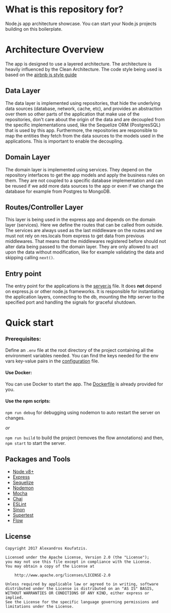 # What is this repository for?

Node.js app architecture showcase. You can start your Node.js projects building on this boilerplate.

# Architecture Overview

The app is designed to use a layered architecture. The architecture is heavily influenced by the Clean Architecture. The code style being used is based on the [airbnb js style guide](https://github.com/airbnb/javascript)

## Data Layer

The data layer is implemented using repositories, that hide the underlying data sources (database, network, cache, etc), and provides an abstraction over them so other parts of the application that make use of the repositories, don't care about the origin of the data and are decoupled from the specific implementations used, like the Sequelize ORM (PostgresSQL) that is used by this app.
Furthermore, the repositories are responsible to map the entities they fetch from the data sources to the models used in the applications. This is important to enable the decoupling.

## Domain Layer

The domain layer is implemented using services. They depend on the repository interfaces to get the app models and apply the business rules on them. They are not coupled to a specific database implementation and can be reused if we add more data sources to the app or even if we change the database for example from Postgres to MongoDB.

## Routes/Controller Layer

This layer is being used in the express app and depends on the domain layer (services). Here we define the routes that can be called from outside. The services are always used as the last middleware on the routes and we must not rely on res.locals from express to get data from previous middlewares. That means that the middlewares registered before should not alter data being passed to the domain layer. They are only allowed to act upon the data without modification, like for example validating the data and skipping calling `next()`.

## Entry point

The entry point for the applications is the [server.js](./src/server.js) file. It does __not__ depend on express.js or other node.js frameworks. It is responsible for instantiating the application layers, connecting to the db, mounting the http server to the specified port and handling the signals for graceful shutdown.

# Quick start

### Prerequisites:

Define an `.env` file at the root directory of the project containing all the environment variables needed. You can find the keys needed for the env vars key-value pairs in the [configuration](./src/configuration/index.js) file.

#### Use Docker:

You can use Docker to start the app. The [Dockerfile](./Dockerfile) is already provided for you.

#### Use the npm scripts:

`npm run debug` for debugging using nodemon to auto restart the server on changes.

*or*

`npm run build` to build the project (removes the flow annotations) and then,</br>
`npm start` to start the server.


## Packages and Tools

- [Node v8+](http://nodejs.org/)
- [Express](https://npmjs.com/package/express)
- [Sequelize](https://www.npmjs.com/package/sequelize)
- [Nodemon](https://github.com/remy/nodemon)
- [Mocha](https://www.npmjs.com/package/mocha)
- [Chai](https://www.npmjs.com/package/chai)
- [ESLint](https://www.npmjs.com/package/eslint)
- [Sinon](https://www.npmjs.com/package/sinon)
- [Supertest](https://github.com/visionmedia/supertest)
- [Flow](https://github.com/facebook/flow)

## License

```
Copyright 2017 Alexandros Koufatzis.

Licensed under the Apache License, Version 2.0 (the "License");
you may not use this file except in compliance with the License.
You may obtain a copy of the License at

    http://www.apache.org/licenses/LICENSE-2.0

Unless required by applicable law or agreed to in writing, software
distributed under the License is distributed on an "AS IS" BASIS,
WITHOUT WARRANTIES OR CONDITIONS OF ANY KIND, either express or implied.
See the License for the specific language governing permissions and
limitations under the License.